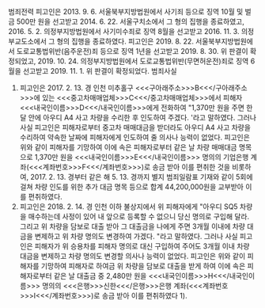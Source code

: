 범죄전력
피고인은 2013. 9. 6. 서울북부지방법원에서 사기죄 등으로 징역 10월 및 벌금 500만 원을 선고받고 2014. 6. 22. 서울구치소에서 그 형의 집행을 종료하였고, 2016. 5. 2. 의정부지방법원에서 사기미수죄로 징역 8월을 선고받고 2016. 11. 3. 의정부교도소에서 그 형의 집행을 종료하였다. 피고인은 2019. 8. 22. 서울북부지방법원에서 도로교통법위반(음주운전)죄 등으로 징역 1년을 선고받고 2019. 8. 30. 위 판결이 확정되었고, 2019. 10. 24. 의정부지방법원에서 도로교통법위반(무면허운전)죄로 징역 6월을 선고받고 2019. 11. 1. 위 판결이 확정되었다.
범죄사실
1. 피고인은 2017. 2. 13. 경 인천 미추홀구 <<<구아래주소>>>B<<</구아래주소>>>에 있는 <<<중고차매매업체>>>C<<</중고차매매업체>>>에서 피해자 <<<내국인이름>>>D<<</내국인이름>>>에게 전화하여 "1,370만 원을 주면 한달 안에 아우디 A4 사고 차량을 수리한 후 인도하여 주겠다. '라고 말하였다. 그러나 사실 피고인은 피해자로부터 중고차 매매대금을 받더라도 아우디 A4 사고 차량을 수리하여 약속한 날짜에 피해자에게 인도하여 줄 의사나 능력이 없었다.
피고인은 위와 같이 피해자를 기망하여 이에 속은 피해자로부터 같은 날 차량 매매대금 명목으로 1,370만 원을 <<<내국인이름>>>E<<</내국인이름>>> 명의의 기업은행 계좌(<<<계좌번호>>>F<<</계좌번호>>>)로 송금 받아 이를 편취한 것을 비롯하여, 2017. 2. 13. 경부터 같은 해 5. 13. 경까지 별지 범죄일람표 기재와 같이 5회에 걸쳐 차량 인도를 위한 추가 대금 명목 등으로 합계 44,200,000원을 교부받아 이를 편취하였다.
2. 피고인은 2018. 2. 14. 경 인천 이하 불상지에서 위 피해자에게 "아우디 SQ5 차량을 매수하는데 사정이 있어 내 앞으로 등록할 수 없으니 당신 명의로 구입해 달라. 그리고 위 차량을 담보로 대출 받아 그 대출금을 나에게 주면 3개월 이내에 차량 대금을 변제하고 위 차량 명의도 변경하여 가겠다. "라고 말하였다. 그러나 사실 피고인은 피해자가 위 승용차를 피해자 명의로 대신 구입하여 주어도 3개월 이내 차량 대금을 변제하고 차량 명의도 변경할 의사나 능력이 없었다.
피고인은 위와 같이 피해자를 기망하여 피해자로 하여금 위 차량을 담보로 대출을 받게 하여 이에 속은 피해자로부터 같은 날 대출금 중 2,480만 원을 <<<내국인이름>>>H<<</내국인이름>>> 명의의 <<<은행>>>신한<<</은행>>>은행 계좌(<<<계좌번호>>>I<<</계좌번호>>>)로 송금 받아 이를 편취하였다 1).